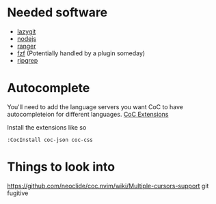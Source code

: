 # Needed software
- [lazygit](https://github.com/jesseduffield/lazygit)
- [nodejs](https://nodejs.org/en/)
- [ranger](https://github.com/ranger/ranger)
- [fzf](https://github.com/junegunn/fzf#installation) (Potentially handled by a plugin someday)
- [ripgrep](https://github.com/BurntSushi/ripgrep#installation)

# Autocomplete
You'll need to add the language servers you want CoC to have autocompleteion for different languages.
[CoC Extensions](https://github.com/neoclide/coc.nvim/wiki/Using-coc-extensions#implemented-coc-extensions)

Install the extensions like so
```
:CocInstall coc-json coc-css
```

# Things to look into
https://github.com/neoclide/coc.nvim/wiki/Multiple-cursors-support
git fugitive
